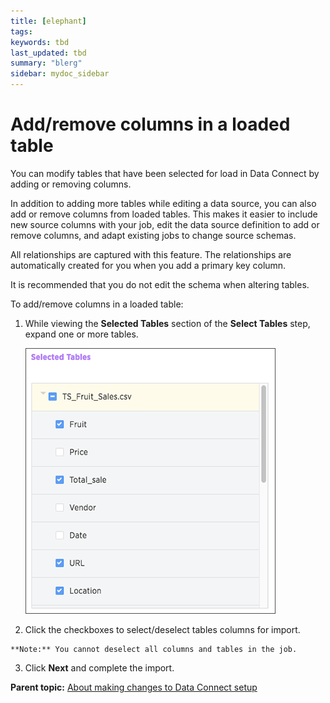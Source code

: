 ```yaml
---
title: [elephant]
tags: 
keywords: tbd
last_updated: tbd
summary: "blerg"
sidebar: mydoc_sidebar
---
```

# Add/remove columns in a loaded table

You can modify tables that have been selected for load in Data Connect by adding or removing columns.

In addition to adding more tables while editing a data source, you can also add or remove columns from loaded tables. This makes it easier to include new source columns with your job, edit the data source definition to add or remove columns, and adapt existing jobs to change source schemas.

All relationships are captured with this feature. The relationships are automatically created for you when you add a primary key column.

It is recommended that you do not edit the schema when altering tables.

To add/remove columns in a loaded table:

1.   While viewing the **Selected Tables** section of the **Select Tables** step, expand one or more tables. 

     ![](../../../images/select_tables.png "Selected Tables") 

2.   Click the checkboxes to select/deselect tables columns for import. 

    **Note:** You cannot deselect all columns and tables in the job.

3.   Click **Next** and complete the import. 

**Parent topic:** [About making changes to Data Connect setup](../../../data_connect/data_connect/making_changes/about_changing_etl_jobs.html)

